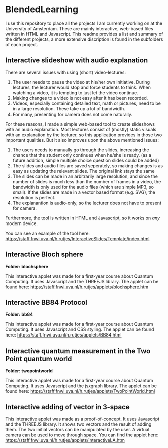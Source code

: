 # BlendedLearning

I use this repository to place all the projects I am currently working on at the University of Amsterdam. These are mainly interactive, web-based files written in HTML and Javascript. This readme provides a list and summary of the different projects, a more extensive discription is found in the subfolders of each project.

## Interactive slideshow with audio explanation

There are several issues with using (short) video-lectures:
1. The user needs to pause the video at his/her own initiative. During lectures, the lecturer would stop and force students to think. When watching a video, it is tempting to just let the video continue. 
2. Making changes to a video is not easy after it has been recorded. 
3. Videos, especially containing detailed text, math or pictures, need to be in a large resolution. These take up a lot of bandwidth.
4. For many, presenting for camera does not come naturally.

For these reasons, I made a simple web-based tool to create slideshows with an audio explanation. Most lectures consist of (mostly) static visuals with an explanation by the lecturer, so this application provides in those two important qualities. But it also improves upon the above mentioned issues:
1. The users needs to manually go through the slides, increasing the chance that the student only continues when he/she is ready. (as a future addition, simple multiple choice question slides could be added)
2. The slides and audio files are saved seperately, so making changes is as easy as updating the relevant slides. The original link stays the same
3. The slides can be made in an arbitrarily large resolution, and since the number of slides is much less than the number of frames in a video, the bandwidth is only used for the audio files (which are simple MP3, so small). If the slides are made in a vector based format (e.g. SVG), the resolution is perfect.
4. The explanantion is audio-only, so the lecturer does not have to present for camera.

Furthermore, the tool is written in HTML and Javascript, so it works on *any* modern device.

You can see an example of the tool here: https://staff.fnwi.uva.nl/h.rutjes/InteractiveSlides/Template/index.html

## Interactive Bloch sphere

**Folder: blochsphere**

This interactive applet was made for a first-year course about Quantum Computing. It uses Javascript and the THREEJS library. The applet can be found here: https://staff.fnwi.uva.nl/h.rutjes/applets/blochsphere.htm

## Interactive BB84 Protocol

**Folder: bb84**

This interactive applet was made for a first-year course about Quantum Computing. It uses Javascript and CSS styling. The applet can be found here: https://staff.fnwi.uva.nl/h.rutjes/applets/BB84.html

## Interactive quantum measurement in the Two Point quantum world

**Folder: twopointworld**

This interactive applet was made for a first-year course about Quantum Computing. It uses Javascript and the jsxgraph library. The applet can be found here: https://staff.fnwi.uva.nl/h.rutjes/applets/TwoPointWorld.html

## Interactive adding of vector in 3-space

This interactive applet was made as a proof-of-concept. It uses Javascript and the THREEJS library. It shows two vectors and the result of adding them. The two initial vectors can be manipulated by the user. A virtual camera can be used to move through space. You can find the applet here: https://staff.fnwi.uva.nl/h.rutjes/applets/interactiveLA.htm
